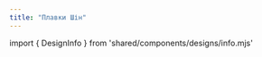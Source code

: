```yaml
---
title: "Плавки Шін"
---
```


import { DesignInfo } from 'shared/components/designs/info.mjs'

<DesignInfo design='shin' docs />


